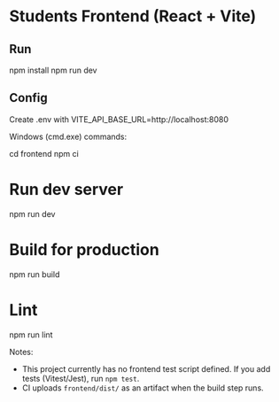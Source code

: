 # Students Frontend (React + Vite)

## Run
npm install
npm run dev

## Config
Create .env with VITE_API_BASE_URL=http://localhost:8080

Windows (cmd.exe) commands:

cd frontend
npm ci

# Run dev server
npm run dev

# Build for production
npm run build

# Lint
npm run lint

Notes:
- This project currently has no frontend test script defined. If you add tests (Vitest/Jest), run `npm test`.
- CI uploads `frontend/dist/` as an artifact when the build step runs.
